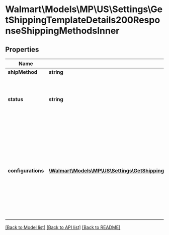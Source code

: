 # Walmart\Models\MP\US\Settings\GetShippingTemplateDetails200ResponseShippingMethodsInner

## Properties

Name | Type | Description | Notes
------------ | ------------- | ------------- | -------------
**shipMethod** | **string** | | Attribute | Description | Data Type | | ---- | ----------------- | ------- | | VALUE | All Marketplace Sellers must offer Value shipping to Walmart.com customers for items that can't ship within expected transit times for standard shipping. | string | | STANDARD | You are required to offer standard shipping to Walmart.com customers. | string | | TWO_DAY | If approved for this option, you'll provide free 2-day shipping to customers and your items will be enabled with the TwoDay delivery tag. | string | | FREIGHT | Heavy items which takes 6,7,8,9,10 days. | string | |
**status** | **string** | Shipping Method Status, Can be ACTIVE or INACTIVE status |
**configurations** | [**\Walmart\Models\MP\US\Settings\GetShippingTemplateDetails200ResponseShippingMethodsInnerConfigurationsInner[]**](GetShippingTemplateDetails200ResponseShippingMethodsInnerConfigurationsInner.md) | Contains an array of Regions, an array of Address Type, Transit Time and Per shipping charge or array of Tired Shipping Charge |


[[Back to Model list]](./) [[Back to API list]](../../../../../README.md#supported-apis) [[Back to README]](../../../../../README.md)
